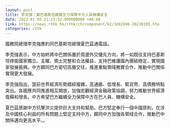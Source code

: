 ```yaml
---
layout: post
title: 李克強：冀巴基斯坦繼續全力保障中方人員機構安全
date: 2023-01-05 21:13:32.000000000 +08:00
link: https://news.rthk.hk/rthk/ch/component/k2/1682696-20230105.htm
categories: rthk
---
```


國務院總理李克強應約同巴基斯坦總理夏巴茲通電話。

李克強表示，中方始終將中巴關係置於周邊外交優先方向，將一如既往支持巴基斯坦捍衞國家獨立、主權、領土完整和合法權益，支持巴維護國內團結穩定、實現國家發展振興。中方願同巴方密切高層交往，推進重點領域務實合作，推動中巴關係實現更大發展。

李克強指出，當前世界經濟形勢錯綜複雜，高通脹、低增長、緊貨幣、高債務特點突出。各國應共同推進相互開放，加強宏觀經濟金融政策協調，努力推動世界經濟復蘇和增長。中方希望巴方繼續全力保障中方在巴人員、機構安全。

夏巴茲感謝中方抗擊洪災提供巨大支持和幫助。巴方堅定奉行一個中國原則，在涉及中國核心利益的所有問題上堅定支持中方，願同中方加強各領域合作，推動巴中關係邁向更高水平。。
